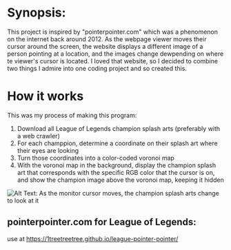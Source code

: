 # Synopsis:

This project is inspired by "pointerpointer.com" which was a phenomenon on the internet back around 2012. As the webpage viewer moves their cursor around the screen, the website displays a different image of a person pointing at a location, and the images change dewpending on where te viewer's cursor is located. I loved that website, so I decided to combine two things I admire into one coding project and so created this.

# How it works
This was my process of making this program:
1. Download all League of Legends champion splash arts (preferably with a web crawler)
2. For each champpion, determine a coordinate on their splash art where their eyes are looking
3. Turn those coordinates into a color-coded voronoi map
4. With the voronoi map in the background, display the champion splash art that corresponds with the specific RGB color that the cursor is on, and show the champion image above the voronoi map, keeping it hidden

![Alt Text: As the monitor cursor moves, the champion splash arts change to look at it](https://media0.giphy.com/media/1tfuKjuoFIhYRHB877/giphy.gif)

## pointerpointer.com for League of Legends:

use at https://1treetreetree.github.io/league-pointer-pointer/
